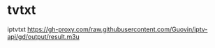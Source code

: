 # tvtxt
iptvtxt
https://gh-proxy.com/raw.githubusercontent.com/Guovin/iptv-api/gd/output/result.m3u
